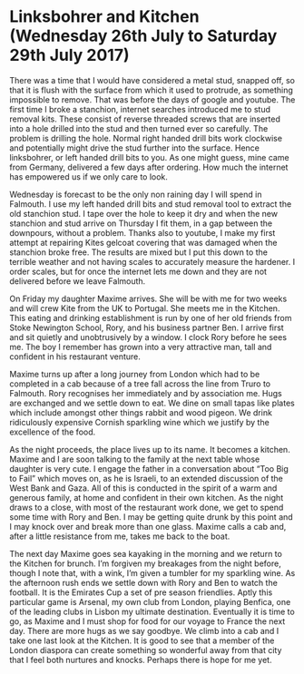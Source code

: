 
# Linksbohrer and Kitchen (Wednesday 26th July to Saturday 29th July 2017) #

There was a time that I would have considered a metal stud, snapped off, so that it is flush with the surface from which it used to protrude, as something impossible to remove. That was before the days of google and youtube. The first time I broke a stanchion, internet searches introduced me to stud removal kits. These consist of reverse threaded screws that are inserted into a hole drilled into the stud and then turned ever so carefully. The problem is drilling the hole. Normal right handed drill bits work clockwise and potentially might drive the stud further into the surface. Hence linksbohrer, or left handed drill bits to you. As one might guess, mine came from Germany, delivered a few days after ordering. How much the internet has empowered us if we only care to look.

Wednesday is forecast to be the only non raining day I will spend in Falmouth. I use my left handed drill bits and stud removal tool to extract the old stanchion stud. I tape over the hole to keep it dry and when the new stanchion and stud arrive on Thursday I fit them, in a gap between the downpours, without a problem. Thanks also to youtube, I make my first attempt at repairing Kites gelcoat covering that was damaged when the stanchion broke free. The results are mixed but I put this down to the terrible weather and not having scales to accurately measure the hardener. I order scales, but for once the internet lets me down and they are not delivered before we leave Falmouth.

On Friday my daughter Maxime arrives. She will be with me for two weeks and will crew Kite from the UK to Portugal. She meets me in the Kitchen. This eating and drinking establishment is run by one of her old friends from Stoke Newington School, Rory, and his business partner Ben. I arrive first and sit quietly and unobtrusively by a window. I clock Rory before he sees me. The boy I remember has grown into a very attractive man, tall and confident in his restaurant venture.

Maxime turns up after a long journey from London which had to be completed in a cab because of a tree fall across the line from Truro to Falmouth. Rory recognises her immediately and by association me. Hugs are exchanged and we settle down to eat. We dine on small tapas like plates which include amongst other things rabbit and wood pigeon. We drink ridiculously expensive Cornish sparkling wine which we justify by the excellence of the food.

As the night proceeds, the place lives up to its name. It becomes a kitchen. Maxime and I are soon talking to the family at the next table whose daughter is very cute. I engage the father in a conversation about “Too Big to Fail” which moves on, as he is Israeli, to an extended discussion of the West Bank and Gaza. All of this is conducted in the spirit of a warm and generous family, at home and confident in their own kitchen. As the night draws to a close, with most of the restaurant work done, we get to spend some time with Rory and Ben. I may be getting quite drunk by this point and I may knock over and break more than one glass. Maxime calls a cab and, after a little resistance from me, takes me back to the boat.

The next day Maxime goes sea kayaking in the morning and we return to the Kitchen for brunch. I’m forgiven my breakages from the night before, though I note that, with a wink, I’m given a tumbler for my sparkling wine. As the afternoon rush ends we settle down with Rory and Ben to watch the football. It is the Emirates Cup a set of pre season friendlies. Aptly this particular game is Arsenal, my own club from London, playing Benfica, one of the leading clubs in Lisbon my ultimate destination. Eventually it is time to go, as Maxime and I must shop for food for our voyage to France the next day. There are more hugs as we say goodbye. We climb into a cab and I take one last look at the Kitchen. It is good to see that a member of the London diaspora can create something so wonderful away from that city that I feel both nurtures and knocks. Perhaps there is hope for me yet.
